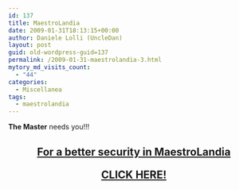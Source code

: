 ```yaml
---
id: 137
title: MaestroLandia
date: 2009-01-31T18:13:15+00:00
author: Daniele Lolli (UncleDan)
layout: post
guid: old-wordpress-guid=137
permalink: /2009-01-31-maestrolandia-3.html
mytory_md_visits_count:
  - "44"
categories:
  - Miscellanea
tags:
  - maestrolandia
---
```

**The Master** needs you!!!

<h2 style="text-align: center;">
  <a href="http://maestrolandia.myminicity.com/sec" target="_blank">For a better security in MaestroLandia</p> 
  
  <p>
    CLICK HERE!<br /> </a></h2>